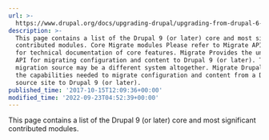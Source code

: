 ```yaml
---
url: >-
  https://www.drupal.org/docs/upgrading-drupal/upgrading-from-drupal-6-or-drupal-7/drupal-9-or-later-migrate-modules
description: >-
  This page contains a list of the Drupal 9 (or later) core and most significant
  contributed modules. Core Migrate modules Please refer to Migrate API overview
  for technical documentation of core features. Migrate Provides the underlying
  API for migrating configuration and content to Drupal 9 (or later). The
  migration source may be a different system altogether. Migrate Drupal Provides
  the capabilities needed to migrate configuration and content from a Drupal
  source site to Drupal 9 (or later).
published_time: '2017-10-15T12:09:36+00:00'
modified_time: '2022-09-23T04:52:39+00:00'
---
```

This page contains a list of the Drupal 9 (or later) core and most significant contributed modules.